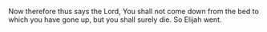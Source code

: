 Now therefore thus says the Lord, You shall not come down from the bed to which you have gone up, but you shall surely die. So Elijah went.
